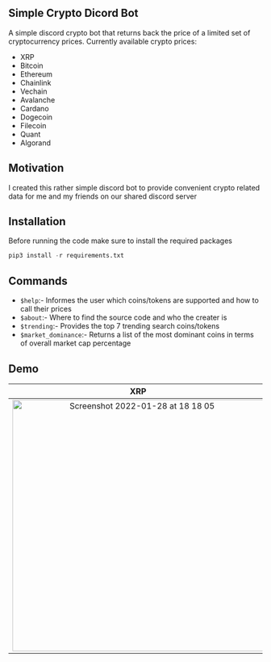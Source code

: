## Simple Crypto Dicord Bot
A simple discord crypto bot that returns back the price of a limited set of cryptocurrency prices.
Currently available crypto prices:
- XRP
- Bitcoin
- Ethereum
- Chainlink
- Vechain
- Avalanche
- Cardano
- Dogecoin
- Filecoin
- Quant
- Algorand

## Motivation
I created this rather simple discord bot to provide convenient crypto related data for me and my friends on our shared discord server  

## Installation
Before running the code make sure to install the required packages

```python
pip3 install -r requirements.txt
```

## Commands
- `$help`:- Informes the user which coins/tokens are supported and how to call their prices
- `$about`:- Where to find the source code and who the creater is
- `$trending`:- Provides the top 7 trending search coins/tokens 
- `$market_dominance`:- Returns a list of the most dominant coins in terms of overall market cap percentage

## Demo
XRP |  Bitcoin
:-------------------------:|:-------------------------:
<img width="498" alt="Screenshot 2022-01-28 at 18 18 05" src="https://user-images.githubusercontent.com/64978825/151600552-57b17b32-fc18-4277-9cda-e0cdb7a5d677.png">|<img width="482" alt="Screenshot 2022-01-28 at 18 18 22" src="https://user-images.githubusercontent.com/64978825/151600559-514f1127-fed1-4c39-bb02-0fcfcdb68e78.png">|
